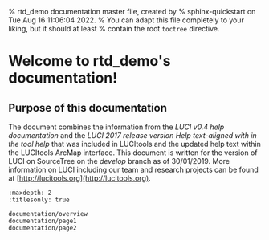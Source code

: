 % rtd_demo documentation master file, created by
% sphinx-quickstart on Tue Aug 16 11:06:04 2022.
% You can adapt this file completely to your liking, but it should at least
% contain the root `toctree` directive.

# Welcome to rtd_demo's documentation!
## Purpose of this documentation
The document combines the information from the *LUCI v0.4 help documentation* and the *LUCI 2017 release version Help text-aligned with in the tool help* that was included in LUCItools and the updated help text within the LUCItools ArcMap interface. This document is written for the version of LUCI on SourceTree on the *develop* branch as of 30/01/2019. More information on LUCI including our team and research projects can be found at [http://lucitools.org](http://lucitools.org).

```{toctree}
:maxdepth: 2
:titlesonly: true

documentation/overview
documentation/page1
documentation/page2
```
